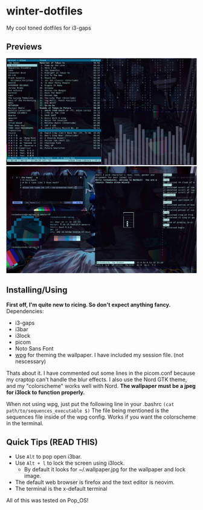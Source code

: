 # winter-dotfiles
My cool toned dotfiles for i3-gaps

## Previews
![tiling](https://github.com/rockedsocks/winter-dotfiles/blob/main/images/Screenshot%20from%202022-04-10%2016-34-55.png)
![floating](https://github.com/rockedsocks/winter-dotfiles/blob/main/images/floating.png)

## Installing/Using
**First off, I'm quite new to ricing. So don't expect anything fancy.**
Dependencies:
- i3-gaps
- i3bar
- i3lock
- picom
- Noto Sans Font
- [wpg](https://www.google.com/url?sa=t&rct=j&q=&esrc=s&source=web&cd=&cad=rja&uact=8&ved=2ahUKEwjsttL2_on3AhUtSPEDHfU8B8kQFnoECAYQAQ&url=https%3A%2F%2Fgithub.com%2Fdeviantfero%2Fwpgtk&usg=AOvVaw0SWOvVv64rQS7xwZbO6A-0) for theming the wallpaper. I have included my session file. (not nescessary)

Thats about it. I have commented out some lines in the picom.conf because my craptop can't handle the blur effects. I also use the Nord GTK theme, and my "colorscheme" works well with Nord.
**The wallpaper must be a jpeg for i3lock to function properly.**

When not using wpg, just put the following line in your .bashrc
`(cat path/to/sequences_executable $)`
The file being mentioned is the sequences file inside of the wpg config. Works if you want the colorscheme in the terminal.

## Quick Tips (READ THIS)
- Use `Alt` to pop open i3bar.
- Use `Alt + l` to lock the screen using i3lock.
  - By default it looks for ~/.wallpaper.jpg for the wallpaper and lock image.
- The default web browser is firefox and the text editor is neovim.
- The terminal is the x-default terminal

All of this was tested on Pop_OS!

